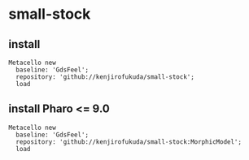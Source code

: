 # small-stock
## install
``` Smalltalk
Metacello new
  baseline: 'GdsFeel';
  repository: 'github://kenjirofukuda/small-stock';
  load
```
## install Pharo <= 9.0
``` Smalltalk
Metacello new
  baseline: 'GdsFeel';
  repository: 'github://kenjirofukuda/small-stock:MorphicModel';
  load
```
